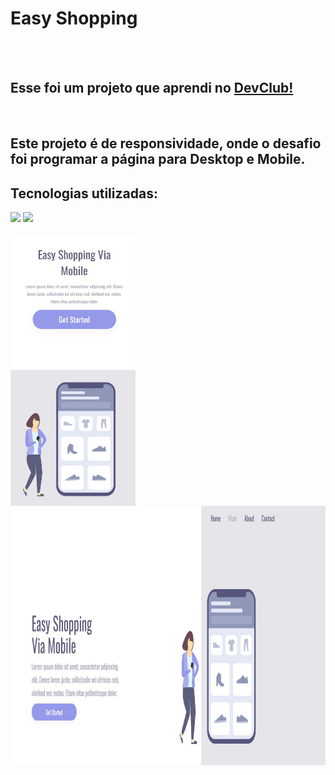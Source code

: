 <h1>Easy Shopping</h1>
<br>
<br>
<h2>Esse foi um projeto que aprendi no <a href="https://rodolfomori.com.br/devclub">DevClub!</a></h2>
<br>
<h2><b>Este projeto é de responsividade, onde o desafio foi programar a página para Desktop e Mobile.</b></h2>
<h2>Tecnologias utilizadas:</h2>
  <img src="https://img.shields.io/badge/HTML5-E34F26?style=for-the-badge&logo=html5&logoColor=white" />
  <img src="https://img.shields.io/badge/CSS-239120?&style=for-the-badge&logo=css3&logoColor=white" />
<br>
<br>
<img width="200" align="left" src="https://github.com/Rafaell-SSouza/Easy-Shopping-/blob/main/assets/Mobile.jpg?raw=true" /> 
<img width="590" height="415" top="0" align="right" src="https://github.com/Rafaell-SSouza/Easy-Shopping-/blob/main/assets/Desktop.jpg?raw=true" />
<br>


